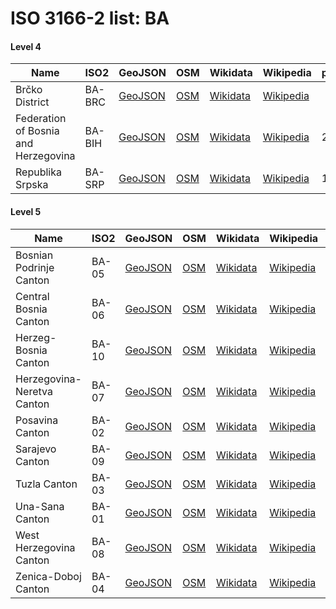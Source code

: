 # ISO 3166-2 list: BA


#### Level 4
Name | ISO2 | GeoJSON | OSM | Wikidata | Wikipedia | population 
--- | --- | --- | --- | --- | --- | --- 
Brčko District | BA-BRC | [GeoJSON](../../export/geojson/q7/iso2/BA/BA-BRC.geojson) | [OSM](https://www.openstreetmap.org/relation/2528143) | [Wikidata](https://www.wikidata.org/wiki/Q194483) | [Wikipedia](http://en.wikipedia.org/wiki/bs%3ABr%C4%8Dko%20Distrikt) | 
Federation of Bosnia and Herzegovina | BA-BIH | [GeoJSON](../../export/geojson/q7/iso2/BA/BA-BIH.geojson) | [OSM](https://www.openstreetmap.org/relation/2528144) | [Wikidata](https://www.wikidata.org/wiki/Q11198) | [Wikipedia](http://en.wikipedia.org/wiki/bs%3AFederacija%20Bosne%20i%20Hercegovine) | 2219220
Republika Srpska | BA-SRP | [GeoJSON](../../export/geojson/q7/iso2/BA/BA-SRP.geojson) | [OSM](https://www.openstreetmap.org/relation/2528145) | [Wikidata](https://www.wikidata.org/wiki/Q11196) | [Wikipedia](http://en.wikipedia.org/wiki/sr%3A%D0%A0%D0%B5%D0%BF%D1%83%D0%B1%D0%BB%D0%B8%D0%BA%D0%B0%20%D0%A1%D1%80%D0%BF%D1%81%D0%BA%D0%B0) | 1228423


#### Level 5
Name | ISO2 | GeoJSON | OSM | Wikidata | Wikipedia | population 
--- | --- | --- | --- | --- | --- | --- 
Bosnian Podrinje Canton | BA-05 | [GeoJSON](../../export/geojson/q7/iso2/BA/BA-05.geojson) | [OSM](https://www.openstreetmap.org/relation/2528146) | [Wikidata](https://www.wikidata.org/wiki/Q18256) | [Wikipedia](http://en.wikipedia.org/wiki/en%3ABosnian-Podrinje%20Canton%20Gora%C5%BEde) | 
Central Bosnia Canton | BA-06 | [GeoJSON](../../export/geojson/q7/iso2/BA/BA-06.geojson) | [OSM](https://www.openstreetmap.org/relation/2528148) | [Wikidata](https://www.wikidata.org/wiki/Q18262) | [Wikipedia](http://en.wikipedia.org/wiki/en%3ACentral%20Bosnia%20Canton) | 
Herzeg-Bosnia Canton | BA-10 | [GeoJSON](../../export/geojson/q7/iso2/BA/BA-10.geojson) | [OSM](https://www.openstreetmap.org/relation/2528147) | [Wikidata](https://www.wikidata.org/wiki/Q18277) | [Wikipedia](http://en.wikipedia.org/wiki/en%3ACanton%2010) | 
Herzegovina-Neretva Canton | BA-07 | [GeoJSON](../../export/geojson/q7/iso2/BA/BA-07.geojson) | [OSM](https://www.openstreetmap.org/relation/2528149) | [Wikidata](https://www.wikidata.org/wiki/Q18273) | [Wikipedia](http://en.wikipedia.org/wiki/en%3AHerzegovina-Neretva%20Canton) | 222007
Posavina Canton | BA-02 | [GeoJSON](../../export/geojson/q7/iso2/BA/BA-02.geojson) | [OSM](https://www.openstreetmap.org/relation/2528150) | [Wikidata](https://www.wikidata.org/wiki/Q18249) | [Wikipedia](http://en.wikipedia.org/wiki/en%3APosavina%20Canton) | 
Sarajevo Canton | BA-09 | [GeoJSON](../../export/geojson/q7/iso2/BA/BA-09.geojson) | [OSM](https://www.openstreetmap.org/relation/2528151) | [Wikidata](https://www.wikidata.org/wiki/Q18276) | [Wikipedia](http://en.wikipedia.org/wiki/en%3ASarajevo%20Canton) | 413593
Tuzla Canton | BA-03 | [GeoJSON](../../export/geojson/q7/iso2/BA/BA-03.geojson) | [OSM](https://www.openstreetmap.org/relation/2528152) | [Wikidata](https://www.wikidata.org/wiki/Q18250) | [Wikipedia](http://en.wikipedia.org/wiki/en%3ATuzla%20Canton) | 
Una-Sana Canton | BA-01 | [GeoJSON](../../export/geojson/q7/iso2/BA/BA-01.geojson) | [OSM](https://www.openstreetmap.org/relation/2528153) | [Wikidata](https://www.wikidata.org/wiki/Q18248) | [Wikipedia](http://en.wikipedia.org/wiki/en%3AUna-Sana%20Canton) | 
West Herzegovina Canton | BA-08 | [GeoJSON](../../export/geojson/q7/iso2/BA/BA-08.geojson) | [OSM](https://www.openstreetmap.org/relation/2528154) | [Wikidata](https://www.wikidata.org/wiki/Q18275) | [Wikipedia](http://en.wikipedia.org/wiki/en%3AWest%20Herzegovina%20Canton) | 
Zenica-Doboj Canton | BA-04 | [GeoJSON](../../export/geojson/q7/iso2/BA/BA-04.geojson) | [OSM](https://www.openstreetmap.org/relation/2528155) | [Wikidata](https://www.wikidata.org/wiki/Q18253) | [Wikipedia](http://en.wikipedia.org/wiki/en%3AZenica-Doboj%20Canton) | 
